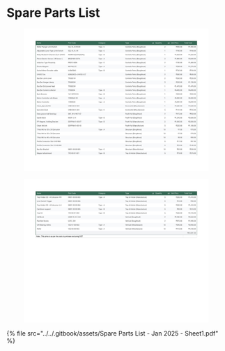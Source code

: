 # Spare Parts List

<figure><img src="../../.gitbook/assets/Spare Parts List - Jan 2025 - Sheet1_page-0001.jpg" alt="" width="563"><figcaption></figcaption></figure>

<figure><img src="../../.gitbook/assets/Spare Parts List - Jan 2025 - Sheet1_page-0002.jpg" alt="" width="563"><figcaption></figcaption></figure>

{% file src="../../.gitbook/assets/Spare Parts List - Jan 2025 - Sheet1.pdf" %}
